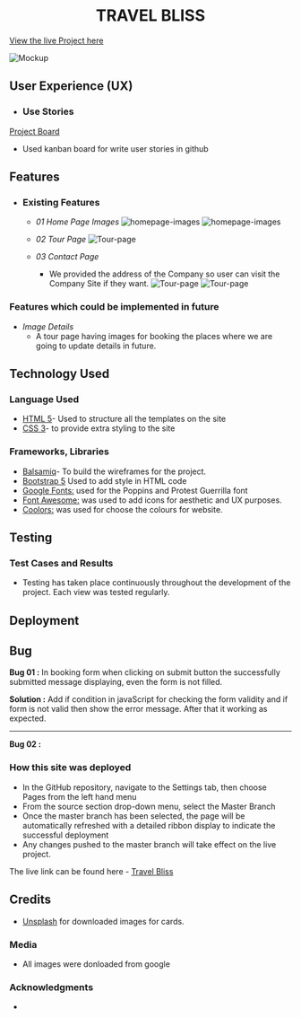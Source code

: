 <h1 align="center">TRAVEL BLISS </h1>

[View the live Project here](https://jyotihambir-bc.github.io/travel-bliss/)


![Mockup]()

## User Experience (UX)
  - ### Use Stories


[Project Board](https://github.com/users/JyotiHambir-BC/projects/12)
- Used kanban board for write user stories in github

## Features

- ### Existing Features
  
  - _01 Home Page Images_
  ![homepage-images](assets/documents/homepage1.png)
  ![homepage-images](assets/documents/homepage2.png)

  - _02 Tour Page_
  ![Tour-page](assets/documents/tour-page.png)

  - _03 Contact Page_
    - We provided the address of the Company so user can visit the Company Site if they want.
  ![Tour-page](assets/documents/contact-page1.png)
  ![Tour-page](assets/documents/contact-page2.png)
      
   
### Features which could be implemented in future
- _Image Details_
   - A tour page having images for booking the places where we are going to update details in future.


  
  
## Technology Used

### Language Used
* [HTML 5](https://en.wikipedia.org/wiki/HTML/)- Used to structure all the templates on the site
* [CSS 3](https://en.wikipedia.org/wiki/CSS)- to provide extra styling to the site

### Frameworks, Libraries
* [Balsamiq](https://balsamiq.com/)- To build the wireframes for the project.
* [Bootstrap 5](https://getbootstrap.com/) Used to add style in HTML code
* [Google Fonts:](https://fonts.google.com/) used for the Poppins and Protest Guerrilla font
* [Font Awesome:](https://fontawesome.com/) was used to add icons for aesthetic and UX purposes.
* [Coolors:](https://coolors.co/palettes/trending) was used for choose the colours for website.

## Testing

### Test Cases and Results
  - Testing has taken place continuously throughout the development of the project. Each view was tested regularly.

## Deployment

## Bug

**Bug 01 :** 
In booking form when clicking on submit button the successfully submitted message displaying, even the form is not filled.<br> 

**Solution :**
Add if condition in javaScript for checking the form validity and if form is not valid then show the error message. After that it working as expected.

-----------------------------------------------------------------------

**Bug 02 :**



### How this site was deployed

  - In the GitHub repository, navigate to the Settings tab, then choose Pages from the left hand menu 
  - From the source section drop-down menu, select the Master Branch
  - Once the master branch has been selected, the page will be automatically refreshed with a detailed  ribbon display to indicate the successful deployment
  - Any changes pushed to the master branch will take effect on the live project.

  The live link can be found here - [Travel Bliss](https://jyotihambir-bc.github.io/travel-bliss/)

## Credits
- [Unsplash](https://unsplash.com/s/photos/travel) for downloaded images for cards.

### Media
- All images were donloaded from google 

### Acknowledgments
-

  